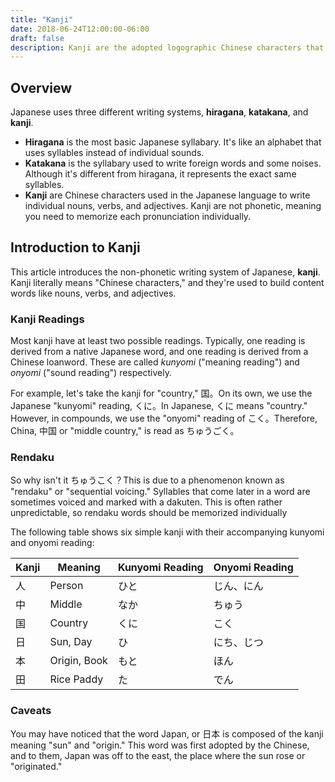 ```yaml
---
title: "Kanji"
date: 2018-06-24T12:00:00-06:00
draft: false
description: Kanji are the adopted logographic Chinese characters that are used in the Japanese writing system alongside hiragana and katakana.
---
```


## Overview
Japanese uses three different writing systems, **hiragana**, **katakana**, and **kanji**.

* **Hiragana** is the most basic Japanese syllabary. It's like an alphabet that uses syllables instead of individual sounds.
* **Katakana** is the syllabary used to write foreign words and some noises. Although it's different from hiragana, it represents the exact same 
syllables.
* **Kanji** are Chinese characters used in the Japanese language to write individual nouns, verbs, and adjectives. Kanji are not phonetic, meaning you need to memorize each pronunciation individually.

## Introduction to Kanji
This article introduces the non-phonetic writing system of Japanese, **kanji**. Kanji literally means "Chinese characters," and they're used to build content words like nouns, verbs, and adjectives.

### Kanji Readings
Most kanji have at least two possible readings. Typically, one reading is derived from a native Japanese word, and one reading is derived from a Chinese loanword. These are called *kunyomi* ("meaning reading") and *onyomi* ("sound reading") respectively.

For example, let's take the kanji for "country," 国。On its own, we use the Japanese "kunyomi" reading, くに。In Japanese, くに means "country." However, in compounds, we use the "onyomi" reading of こく。Therefore, China, 中国 or "middle country," is read as ちゅうごく。

### Rendaku
So why isn't it ちゅうこく？This is due to a phenomenon known as "rendaku" or "sequential voicing." Syllables that come later in a word are sometimes voiced and marked with a dakuten. This is often rather unpredictable, so rendaku words should be memorized individually

The following table shows six simple kanji with their accompanying kunyomi and onyomi reading:

**Kanji** | **Meaning**  | **Kunyomi Reading** | **Onyomi Reading**
----------|--------------|---------------------|-------------------
人         | Person       | ひと                | じん、にん
中         | Middle       | なか                | ちゅう
国         | Country      | くに                | こく
日         | Sun, Day     | ひ　                | にち、じつ
本         | Origin, Book | もと                | ほん
田         | Rice Paddy   | た　                | でん

### Caveats
You may have noticed that the word Japan, or 日本 is composed of the kanji meaning "sun" and "origin." This word was first adopted by the Chinese, and to them, Japan was off to the east, the place where the sun rose or "originated."